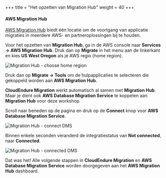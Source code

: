 +++
title = "Het opzetten van Migration Hub"
weight = 40
+++

#### AWS Migration Hub

<a href="https://aws.amazon.com/migration-hub/" target="_blank" rel="noopener noreferrer">AWS Migration Hub</a> biedt één locatie om de voortgang van applicatie migraties in meerdere AWS- en partneroplossingen bij te houden.

Voor het opzetten van **Migration Hub**, ga in de AWS console naar **Services -> AWS Migration Hub**. Druk dan op **Migrate** in het menu aan de linkerkant en kies **US West Oregon** als je AWS regio (home region).

![Migration Hub - choose home region](/intro/migration-hub-choose-home-region.png)

Druk dan op **Migrate -> Tools** om de hulpapplicaties te selecteren die gekoppeld worden aan **AWS Migration Hub**. 

**CloudEndure Migration** werkt automatisch al samen met **Migration Hub**. Maar je dient ook **AWS Database Migration Service** te koppelen aan **Migration Hub** voor deze workshop.

Scroll naar beneden op de pagina en druk op de **Connect** knop voor **AWS Database Migration Service**.

![Migration Hub - connect DMS](/intro/migration-hub-connect-dms.png)

Binnen enkele seconden veranderd de integratiestatus van **Not connected**, naar **Connected**.

![Migration Hub - connected DMS](/intro/migration-hub-connect-dms-connected.png)

Dat was het! Alle volgende stappen in **CloudEndure Migration** en **AWS Database Migration Service** worden doorgegeven aan het **AWS Migration Hub** dashboard.
